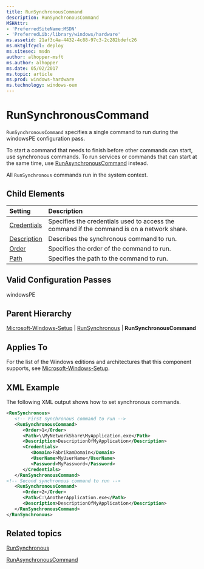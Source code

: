 ```yaml
---
title: RunSynchronousCommand
description: RunSynchronousCommand
MSHAttr:
- 'PreferredSiteName:MSDN'
- 'PreferredLib:/library/windows/hardware'
ms.assetid: 21af3c4a-4432-4c88-97c3-2c282bdefc26
ms.mktglfcycl: deploy
ms.sitesec: msdn
author: alhopper-msft
ms.author: alhopper
ms.date: 05/02/2017
ms.topic: article
ms.prod: windows-hardware
ms.technology: windows-oem
---
```

# RunSynchronousCommand

`RunSynchronousCommand` specifies a single command to run during the windowsPE configuration pass.

To start a command that needs to finish before other commands can start, use synchronous commands. To run services or commands that can start at the same time, use [RunAsynchronousCommand](microsoft-windows-setup-runasynchronous-runasynchronouscommand.md) instead.

All `RunSynchronous` commands run in the system context.

## Child Elements

| Setting                 | Description                                                                           |
|:------------------------|:--------------------------------------------------------------------------------------|
| [Credentials](microsoft-windows-setup-runsynchronous-runsynchronouscommand-credentials.md) | Specifies the credentials used to access the command if the command is on a network share. |
| [Description](microsoft-windows-setup-runsynchronous-runsynchronouscommand-description.md) | Describes the synchronous command to run. |
| [Order](microsoft-windows-setup-runsynchronous-runsynchronouscommand-order.md) | Specifies the order of the command to run. |
| [Path](microsoft-windows-setup-runsynchronous-runsynchronouscommand-path.md) | Specifies the path to the command to run. |

## Valid Configuration Passes

windowsPE

## Parent Hierarchy

[Microsoft-Windows-Setup](microsoft-windows-setup.md) | [RunSynchronous](microsoft-windows-setup-runsynchronous.md) | **RunSynchronousCommand**

## Applies To

For the list of the Windows editions and architectures that this component supports, see [Microsoft-Windows-Setup](microsoft-windows-setup.md).

## XML Example

The following XML output shows how to set synchronous commands.

```XML
<RunSynchronous>
   <!-- First synchronous command to run -->
   <RunSynchronousCommand>
      <Order>1</Order>
      <Path>\\MyNetworkShare\MyApplication.exe</Path>
      <Description>DescriptionOfMyApplication</Description>
      <Credentials>
         <Domain>FabrikamDomain</Domain>
         <UserName>MyUserName</UserName>
         <Password>MyPassword</Password>
      </Credentials>
   </RunSynchronousCommand>
<!-- Second synchronous command to run -->
   <RunSynchronousCommand>
      <Order>2</Order>
      <Path>C:\AnotherApplication.exe</Path>
      <Description>DescriptionOfMyApplication</Description>
   </RunSynchronousCommand>
</RunSynchronous>
```

## Related topics

[RunSynchronous](microsoft-windows-setup-runsynchronous.md)

[RunAsynchronousCommand](microsoft-windows-setup-runasynchronous-runasynchronouscommand.md)
